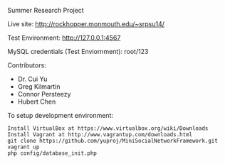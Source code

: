 Summer Research Project

Live site: http://rockhopper.monmouth.edu/~srpsu14/

Test Environment: http://127.0.0.1:4567

MySQL credentials (Test Enviornment): root/123

Contributors: 
* Dr. Cui Yu
* Greg Kilmartin
* Connor Persteezy
* Hubert Chen

To setup development environment:

	Install VirtualBox at https://www.virtualbox.org/wiki/Downloads	
	Install Vagrant at http://www.vagrantup.com/downloads.html
	git clone https://github.com/yuproj/MiniSocialNetworkFramework.git
	vagrant up
	php config/database_init.php
